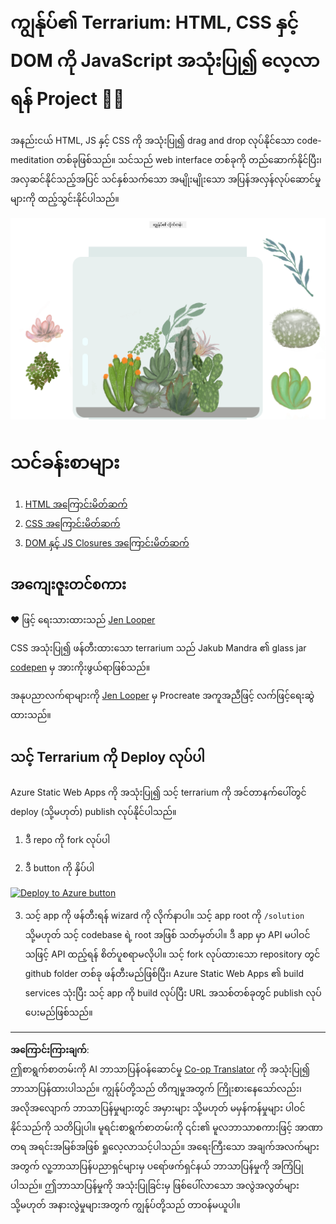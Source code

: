 <!--
CO_OP_TRANSLATOR_METADATA:
{
  "original_hash": "7965cd2bc5dc92ad888dc4c6ab2ab70a",
  "translation_date": "2025-08-27T22:34:42+00:00",
  "source_file": "3-terrarium/README.md",
  "language_code": "my"
}
-->
# ကျွန်ုပ်၏ Terrarium: HTML, CSS နှင့် DOM ကို JavaScript အသုံးပြု၍ လေ့လာရန် Project 🌵🌱

အနည်းငယ် HTML, JS နှင့် CSS ကို အသုံးပြု၍ drag and drop လုပ်နိုင်သော code-meditation တစ်ခုဖြစ်သည်။ သင်သည် web interface တစ်ခုကို တည်ဆောက်နိုင်ပြီး၊ အလှဆင်နိုင်သည့်အပြင် သင်နှစ်သက်သော အမျိုးမျိုးသော အပြန်အလှန်လုပ်ဆောင်မှုများကို ထည့်သွင်းနိုင်ပါသည်။

![my terrarium](../../../translated_images/screenshot_gray.0c796099a1f9f25e40aa55ead81f268434c00af30d7092490759945eda63067d.my.png)

# သင်ခန်းစာများ

1. [HTML အကြောင်းမိတ်ဆက်](./1-intro-to-html/README.md)
2. [CSS အကြောင်းမိတ်ဆက်](./2-intro-to-css/README.md)
3. [DOM နှင့် JS Closures အကြောင်းမိတ်ဆက်](./3-intro-to-DOM-and-closures/README.md)

## အကျေးဇူးတင်စကား

♥️ ဖြင့် ရေးသားထားသည် [Jen Looper](https://www.twitter.com/jenlooper)

CSS အသုံးပြု၍ ဖန်တီးထားသော terrarium သည် Jakub Mandra ၏ glass jar [codepen](https://codepen.io/Rotarepmi/pen/rjpNZY) မှ အားကိုးဖွယ်ရာဖြစ်သည်။

အနုပညာလက်ရာများကို [Jen Looper](http://jenlooper.com) မှ Procreate အကူအညီဖြင့် လက်ဖြင့်ရေးဆွဲထားသည်။

## သင့် Terrarium ကို Deploy လုပ်ပါ

Azure Static Web Apps ကို အသုံးပြု၍ သင့် terrarium ကို အင်တာနက်ပေါ်တွင် deploy (သို့မဟုတ်) publish လုပ်နိုင်ပါသည်။

1. ဒီ repo ကို fork လုပ်ပါ

2. ဒီ button ကို နှိပ်ပါ

[![Deploy to Azure button](https://aka.ms/deploytoazurebutton)](https://portal.azure.com/?feature.customportal=false&WT.mc_id=academic-77807-sagibbon#create/Microsoft.StaticApp)

3. သင့် app ကို ဖန်တီးရန် wizard ကို လိုက်နာပါ။ သင့် app root ကို `/solution` သို့မဟုတ် သင့် codebase ရဲ့ root အဖြစ် သတ်မှတ်ပါ။ ဒီ app မှာ API မပါဝင်သဖြင့် API ထည့်ရန် စိတ်ပူစရာမလိုပါ။ သင့် fork လုပ်ထားသော repository တွင် github folder တစ်ခု ဖန်တီးမည်ဖြစ်ပြီး၊ Azure Static Web Apps ၏ build services သုံးပြီး သင့် app ကို build လုပ်ပြီး URL အသစ်တစ်ခုတွင် publish လုပ်ပေးမည်ဖြစ်သည်။

---

**အကြောင်းကြားချက်**:  
ဤစာရွက်စာတမ်းကို AI ဘာသာပြန်ဝန်ဆောင်မှု [Co-op Translator](https://github.com/Azure/co-op-translator) ကို အသုံးပြု၍ ဘာသာပြန်ထားပါသည်။ ကျွန်ုပ်တို့သည် တိကျမှုအတွက် ကြိုးစားနေသော်လည်း၊ အလိုအလျောက် ဘာသာပြန်မှုများတွင် အမှားများ သို့မဟုတ် မမှန်ကန်မှုများ ပါဝင်နိုင်သည်ကို သတိပြုပါ။ မူရင်းစာရွက်စာတမ်းကို ၎င်း၏ မူလဘာသာစကားဖြင့် အာဏာတရ အရင်းအမြစ်အဖြစ် ရှုလေ့လာသင့်ပါသည်။ အရေးကြီးသော အချက်အလက်များအတွက် လူ့ဘာသာပြန်ပညာရှင်များမှ ပရော်ဖက်ရှင်နယ် ဘာသာပြန်မှုကို အကြံပြုပါသည်။ ဤဘာသာပြန်မှုကို အသုံးပြုခြင်းမှ ဖြစ်ပေါ်လာသော အလွဲအလွတ်များ သို့မဟုတ် အနားလွဲမှုများအတွက် ကျွန်ုပ်တို့သည် တာဝန်မယူပါ။